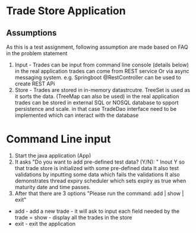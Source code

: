 # Trade Store Application
## Assumptions 
As this is a test assignment, following assumption are made based on FAQ in the problem statement
1. Input - Trades can be input from command line console (details below)
in the real application trades can come from REST service Or via async messaging system.
e.g. Springboot @RestController can be used to create REST APi 
2. Store - Trades are stored in in-memory datastrcutre. TreeSet is used as it sorts the data. (TreeMap can also be used)
in the real application trades can be stored in external SQL or NOSQL database to spport persistence and scale.
in that case TradeDao interface need to be implemented which can interact with the database

# Command Line input
1. Start the java application (App)
2. It asks "Do you want to add pre-defined test data? (Y/N): "
Inout Y so that trade store is initialized with some pre-defined data 
It also test validations by inputting some data which fails the validations
It also demonstrates thread expiry scheduler which sets expiry as true when maturity date and time passes.
3. After that there are 3 options 
"Please run the command: add | show | exit"
- add - add a new trade - it will ask to input each field needed by the trade
= show - display all the trades in the store
- exit - exit the application 

